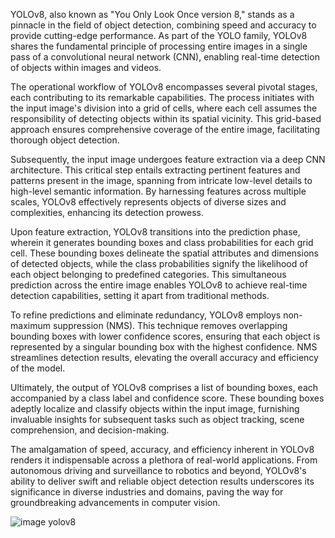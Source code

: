 YOLOv8, also known as "You Only Look Once version 8," stands as a pinnacle in the field of object detection, combining speed and accuracy to provide cutting-edge performance. As part of the YOLO family, YOLOv8 shares the fundamental principle of processing entire images in a single pass of a convolutional neural network (CNN), enabling real-time detection of objects within images and videos.

The operational workflow of YOLOv8 encompasses several pivotal stages, each contributing to its remarkable capabilities. The process initiates with the input image's division into a grid of cells, where each cell assumes the responsibility of detecting objects within its spatial vicinity. This grid-based approach ensures comprehensive coverage of the entire image, facilitating thorough object detection.

Subsequently, the input image undergoes feature extraction via a deep CNN architecture. This critical step entails extracting pertinent features and patterns present in the image, spanning from intricate low-level details to high-level semantic information. By harnessing features across multiple scales, YOLOv8 effectively represents objects of diverse sizes and complexities, enhancing its detection prowess.

Upon feature extraction, YOLOv8 transitions into the prediction phase, wherein it generates bounding boxes and class probabilities for each grid cell. These bounding boxes delineate the spatial attributes and dimensions of detected objects, while the class probabilities signify the likelihood of each object belonging to predefined categories. This simultaneous prediction across the entire image enables YOLOv8 to achieve real-time detection capabilities, setting it apart from traditional methods.

To refine predictions and eliminate redundancy, YOLOv8 employs non-maximum suppression (NMS). This technique removes overlapping bounding boxes with lower confidence scores, ensuring that each object is represented by a singular bounding box with the highest confidence. NMS streamlines detection results, elevating the overall accuracy and efficiency of the model.

Ultimately, the output of YOLOv8 comprises a list of bounding boxes, each accompanied by a class label and confidence score. These bounding boxes adeptly localize and classify objects within the input image, furnishing invaluable insights for subsequent tasks such as object tracking, scene comprehension, and decision-making.

The amalgamation of speed, accuracy, and efficiency inherent in YOLOv8 renders it indispensable across a plethora of real-world applications. From autonomous driving and surveillance to robotics and beyond, YOLOv8's ability to deliver swift and reliable object detection results underscores its significance in diverse industries and domains, paving the way for groundbreaking advancements in computer vision.

![image yolov8](https://github.com/SaketDronamraju/Object-Detection/assets/147422663/b0bb2349-ded7-41f6-bc62-bacaa5a590c8)
